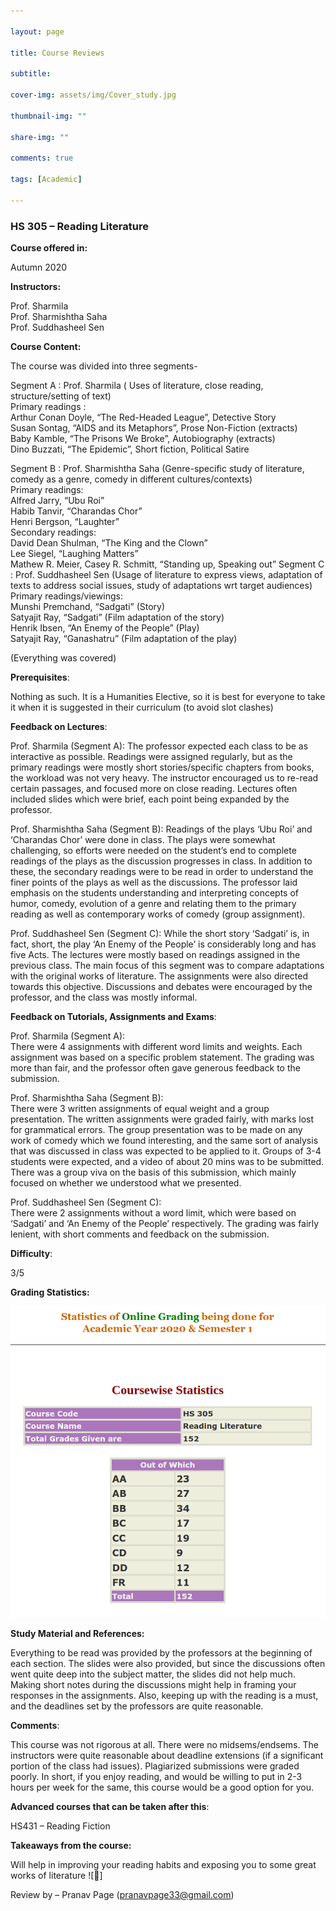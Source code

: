 ```yaml
---

layout: page

title: Course Reviews

subtitle:

cover-img: assets/img/Cover_study.jpg

thumbnail-img: ""

share-img: ""

comments: true

tags: [Academic]

---
```

### HS 305 – Reading Literature

**Course offered in:**

Autumn 2020

**Instructors:**

Prof. Sharmila  
Prof. Sharmishtha Saha  
Prof. Suddhasheel Sen

**Course Content:**

The course was divided into three segments-

Segment A : Prof. Sharmila ( Uses of literature, close reading, structure/setting of text)  
Primary readings :  
Arthur Conan Doyle, “The Red-Headed League”, Detective Story  
Susan Sontag, “AIDS and its Metaphors”, Prose Non-Fiction (extracts)  
Baby Kamble, “The Prisons We Broke”, Autobiography (extracts)  
Dino Buzzati, “The Epidemic”, Short fiction, Political Satire

Segment B : Prof. Sharmishtha Saha (Genre-specific study of literature, comedy as a genre, comedy in different cultures/contexts)  
Primary readings:  
Alfred Jarry, “Ubu Roi”  
Habib Tanvir, “Charandas Chor”  
Henri Bergson, “Laughter”  
Secondary readings:  
David Dean Shulman, “The King and the Clown”  
Lee Siegel, “Laughing Matters”  
Mathew R. Meier, Casey R. Schmitt, “Standing up, Speaking out”
Segment C : Prof. Suddhasheel Sen (Usage of literature to express views, adaptation of texts to address social issues, study of adaptations wrt target audiences)  
Primary readings/viewings:  
Munshi Premchand, “Sadgati” (Story)  
Satyajit Ray, “Sadgati” (Film adaptation of the story)  
Henrik Ibsen, “An Enemy of the People” (Play)  
Satyajit Ray, “Ganashatru” (Film adaptation of the play)  
  
(Everything was covered)

**Prerequisites**:

Nothing as such. It is a Humanities Elective, so it is best for everyone to take it when it is suggested in their curriculum (to avoid slot clashes)

**Feedback on Lectures**:

Prof. Sharmila (Segment A): The professor expected each class to be as interactive as possible. Readings were assigned regularly, but as the primary readings were mostly short stories/specific chapters from books, the workload was not very heavy. The instructor encouraged us to re-read certain passages, and focused more on close reading. Lectures often included slides which were brief, each point being expanded by the professor.  
  
Prof. Sharmishtha Saha (Segment B): Readings of the plays ‘Ubu Roi’ and ‘Charandas Chor’ were done in class. The plays were somewhat challenging, so efforts were needed on the student’s end to complete readings of the plays as the discussion progresses in class. In addition to these, the secondary readings were to be read in order to understand the finer points of the plays as well as the discussions. The professor laid emphasis on the students understanding and interpreting concepts of humor, comedy, evolution of a genre and relating them to the primary reading as well as contemporary works of comedy (group assignment).  
  
Prof. Suddhasheel Sen (Segment C): While the short story ‘Sadgati’ is, in fact, short, the play ‘An Enemy of the People’ is considerably long and has five Acts. The lectures were mostly based on readings assigned in the previous class. The main focus of this segment was to compare adaptations with the original works of literature. The assignments were also directed towards this objective. Discussions and debates were encouraged by the professor, and the class was mostly informal.

**Feedback on Tutorials, Assignments and Exams**:

Prof. Sharmila (Segment A):  
There were 4 assignments with different word limits and weights. Each assignment was based on a specific problem statement. The grading was more than fair, and the professor often gave generous feedback to the submission.  
  
Prof. Sharmishtha Saha (Segment B):  
There were 3 written assignments of equal weight and a group presentation. The written assignments were graded fairly, with marks lost for grammatical errors. The group presentation was to be made on any work of comedy which we found interesting, and the same sort of analysis that was discussed in class was expected to be applied to it. Groups of 3-4 students were expected, and a video of about 20 mins was to be submitted. There was a group viva on the basis of this submission, which mainly focused on whether we understood what we presented.  
  
Prof. Suddhasheel Sen (Segment C):  
There were 2 assignments without a word limit, which were based on ‘Sadgati’ and ‘An Enemy of the People’ respectively. The grading was fairly lenient, with short comments and feedback on the submission.

**Difficulty**:

3/5

**Grading Statistics:**

![Grades](hs305_2020_grades.png)

**Study Material and References:**

Everything to be read was provided by the professors at the beginning of each section. The slides were also provided, but since the discussions often went quite deep into the subject matter, the slides did not help much. Making short notes during the discussions might help in framing your responses in the assignments. Also, keeping up with the reading is a must, and the deadlines set by the professors are quite reasonable.

**Comments**:

This course was not rigorous at all. There were no midsems/endsems. The instructors were quite reasonable about deadline extensions (if a significant portion of the class had issues). Plagiarized submissions were graded poorly. In short, if you enjoy reading, and would be willing to put in 2-3 hours per week for the same, this course would be a good option for you.

**Advanced courses that can be taken after this**:

HS431 – Reading Fiction

**Takeaways from the course:**

Will help in improving your reading habits and exposing you to some great works of literature ![🙂]

Review by – Pranav Page (pranavpage33@gmail.com)